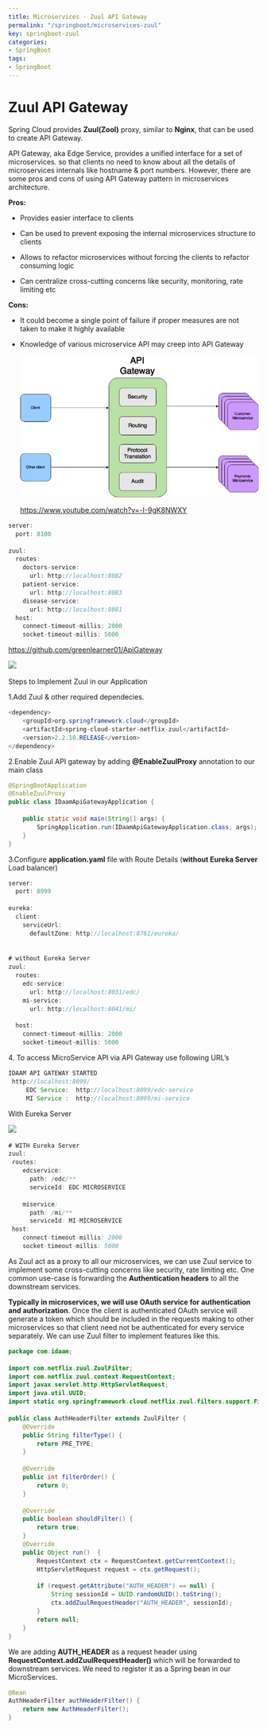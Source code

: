 ```yaml
---
title: Microservices - Zuul API Gateway
permalink: "/springboot/microservices-zuul"
key: springboot-zuul
categories:
- SpringBoot
tags:
- SpringBoot
---
```


# Zuul API Gateway

Spring Cloud provides **Zuul(Zool)** proxy, similar to **Nginx**, that can be
used to create API Gateway.

API Gateway, aka Edge Service, provides a unified interface for a set of
microservices. so that clients no need to know about all the details of
microservices internals like hostname & port numbers. However, there are some
pros and cons of using API Gateway pattern in microservices architecture.

**Pros:**

-   Provides easier interface to clients

-   Can be used to prevent exposing the internal microservices structure to
    clients

-   Allows to refactor microservices without forcing the clients to refactor
    consuming logic

-   Can centralize cross-cutting concerns like security, monitoring, rate
    limiting etc

**Cons:**

-   It could become a single point of failure if proper measures are not taken
    to make it highly available

-   Knowledge of various microservice API may creep into API Gateway

    ![](media/a86e841c935c947fdfc0e6a9e180a508.png)

    <https://www.youtube.com/watch?v=-I-9gK8NWXY>

~~~~~~~~~~~~~~~~~~~~~~~~~~~~~~~~~~~~~~~~~~~~~~~~~~~~~~~~~~~~~~~~~~~~~~~~~~~ java
server:
  port: 8100

zuul:
  routes:
    doctors-service:
      url: http://localhost:8082
    patient-service:
      url: http://localhost:8083
    disease-service:
      url: http://localhost:8081
  host:
    connect-timeout-millis: 2000
    socket-timeout-millis: 5000
~~~~~~~~~~~~~~~~~~~~~~~~~~~~~~~~~~~~~~~~~~~~~~~~~~~~~~~~~~~~~~~~~~~~~~~~~~~~~~~~

<https://github.com/greenlearner01/ApiGateway>

![](media/ee647f3553a33e5a8d301ddd8f1da05f.png)

Steps to Implement Zuul in our Application

1.Add Zuul & other required dependecies.

~~~~~~~~~~~~~~~~~~~~~~~~~~~~~~~~~~~~~~~~~~~~~~~~~~~~~~~~~~~~~~~~~~~~~~~~~~~ java
<dependency>
	<groupId>org.springframework.cloud</groupId>
	<artifactId>spring-cloud-starter-netflix-zuul</artifactId>
	<version>2.2.10.RELEASE</version>
</dependency>
~~~~~~~~~~~~~~~~~~~~~~~~~~~~~~~~~~~~~~~~~~~~~~~~~~~~~~~~~~~~~~~~~~~~~~~~~~~~~~~~

2.Enable Zuul API gateway by adding **@EnableZuulProxy** annotation to our main
class

~~~~~~~~~~~~~~~~~~~~~~~~~~~~~~~~~~~~~~~~~~~~~~~~~~~~~~~~~~~~~~~~~~~~~~~~~~~ java
@SpringBootApplication
@EnableZuulProxy
public class IDaamApiGatewayApplication {

	public static void main(String[] args) {
		SpringApplication.run(IDaamApiGatewayApplication.class, args);
	}
}
~~~~~~~~~~~~~~~~~~~~~~~~~~~~~~~~~~~~~~~~~~~~~~~~~~~~~~~~~~~~~~~~~~~~~~~~~~~~~~~~

3.Configure **application.yaml** file with Route Details (**without Eureka
Server** Load balancer)

~~~~~~~~~~~~~~~~~~~~~~~~~~~~~~~~~~~~~~~~~~~~~~~~~~~~~~~~~~~~~~~~~~~~~~~~~~~ java
server:
  port: 8099
  
eureka:
  client:
    serviceUrl:
      defaultZone: http://localhost:8761/eureka/


# without Eureka Server
zuul:
  routes:
    edc-service:
      url: http://localhost:8031/edc/
    mi-service:
      url: http://localhost:8041/mi/

  host:
    connect-timeout-millis: 2000
    socket-timeout-millis: 5000
~~~~~~~~~~~~~~~~~~~~~~~~~~~~~~~~~~~~~~~~~~~~~~~~~~~~~~~~~~~~~~~~~~~~~~~~~~~~~~~~

4\. To access MicroService API via API Gateway use following URL’s

~~~~~~~~~~~~~~~~~~~~~~~~~~~~~~~~~~~~~~~~~~~~~~~~~~~~~~~~~~~~~~~~~~~~~~~~~~~ java
IDAAM API GATEWAY STARTED 
 http://localhost:8099/ 
 	 EDC Service:  http://localhost:8099/edc-service
 	 MI Service :  http://localhost:8099/mi-service
~~~~~~~~~~~~~~~~~~~~~~~~~~~~~~~~~~~~~~~~~~~~~~~~~~~~~~~~~~~~~~~~~~~~~~~~~~~~~~~~

With Eureka Server

![](media/b500660b411a6e0ef58c72b5db1252ea.png)

~~~~~~~~~~~~~~~~~~~~~~~~~~~~~~~~~~~~~~~~~~~~~~~~~~~~~~~~~~~~~~~~~~~~~~~~~~~ java
# WITH Eureka Server      
zuul:
 routes:
    edcservice:
      path: /edc/**
      serviceId: EDC-MICROSERVICE
 
    miservice:
      path: /mi/**
      serviceId: MI-MICROSERVICE      
 host:
    connect-timeout-millis: 2000
    socket-timeout-millis: 5000
~~~~~~~~~~~~~~~~~~~~~~~~~~~~~~~~~~~~~~~~~~~~~~~~~~~~~~~~~~~~~~~~~~~~~~~~~~~~~~~~

As Zuul act as a proxy to all our microservices, we can use Zuul service to
implement some cross-cutting concerns like security, rate limiting etc. One
common use-case is forwarding the **Authentication headers** to all the
downstream services.

**Typically in microservices, we will use OAuth service for authentication and
authorization**. Once the client is authenticated OAuth service will generate a
token which should be included in the requests making to other microservices so
that client need not be authenticated for every service separately. We can use
Zuul filter to implement features like this.

~~~~~~~~~~~~~~~~~~~~~~~~~~~~~~~~~~~~~~~~~~~~~~~~~~~~~~~~~~~~~~~~~~~~~~~~~~~ java
package com.idaam;

import com.netflix.zuul.ZuulFilter;
import com.netflix.zuul.context.RequestContext;
import javax.servlet.http.HttpServletRequest;
import java.util.UUID;
import static org.springframework.cloud.netflix.zuul.filters.support.FilterConstants.PRE_TYPE;
 
public class AuthHeaderFilter extends ZuulFilter {
    @Override
    public String filterType() {
        return PRE_TYPE;
    }
 
    @Override
    public int filterOrder() {
        return 0;
    }
 
    @Override
    public boolean shouldFilter() {
        return true;
    } 
    @Override
    public Object run()  {
        RequestContext ctx = RequestContext.getCurrentContext();
        HttpServletRequest request = ctx.getRequest();
 
        if (request.getAttribute("AUTH_HEADER") == null) {
            String sessionId = UUID.randomUUID().toString();             
            ctx.addZuulRequestHeader("AUTH_HEADER", sessionId);
        }
        return null;
    }
}
~~~~~~~~~~~~~~~~~~~~~~~~~~~~~~~~~~~~~~~~~~~~~~~~~~~~~~~~~~~~~~~~~~~~~~~~~~~~~~~~

We are adding **AUTH_HEADER** as a request header using
**RequestContext.addZuulRequestHeader()** which will be forwarded to downstream
services. We need to register it as a Spring bean in our MicroServices.

~~~~~~~~~~~~~~~~~~~~~~~~~~~~~~~~~~~~~~~~~~~~~~~~~~~~~~~~~~~~~~~~~~~~~~~~~~~ java
@Bean
AuthHeaderFilter authHeaderFilter() {
    return new AuthHeaderFilter();
}
~~~~~~~~~~~~~~~~~~~~~~~~~~~~~~~~~~~~~~~~~~~~~~~~~~~~~~~~~~~~~~~~~~~~~~~~~~~~~~~~
